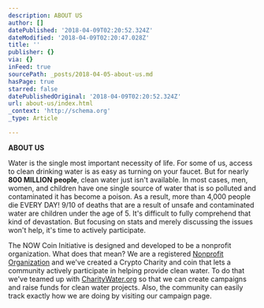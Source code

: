 ```yaml
---
description: ABOUT US
author: []
datePublished: '2018-04-09T02:20:52.324Z'
dateModified: '2018-04-09T02:20:47.028Z'
title: ''
publisher: {}
via: {}
inFeed: true
sourcePath: _posts/2018-04-05-about-us.md
hasPage: true
starred: false
datePublishedOriginal: '2018-04-09T02:20:52.324Z'
url: about-us/index.html
_context: 'http://schema.org'
_type: Article

---
```

**ABOUT US**

Water is the single most important necessity of life. For some of us, access to clean drinking water is as easy as turning on your faucet. But for nearly **800 MILLION people**, clean water just isn't available. In most cases, men, women, and children have one single source of water that is so polluted and contaminated it has become a poison. As a result, more than 4,000 people die EVERY DAY! 9/10 of deaths that are a result of unsafe and contaminated water are children under the age of 5\. It's difficult to fully comprehend that kind of devastation. But focusing on stats and merely discussing the issues won't help, it's time to actively participate.

The NOW Coin Initiative is designed and developed to be a nonprofit organization. What does that mean? We are a registered [Nonprofit Organization][0] and we've created a Crypto Charity and coin that lets a community actively participate in helping provide clean water. To do that we've teamed up with [CharityWater.org][1] so that we can create campaigns and raise funds for clean water projects. Also, the community can easily track exactly how we are doing by visiting our campaign page.

[0]: http://kepler.sos.ca.gov/
[1]: http://charitywater.org/
